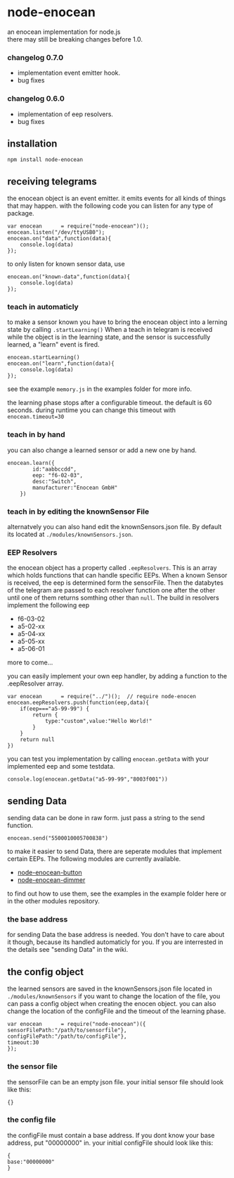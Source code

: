 # node-enocean
an enocean implementation for node.js   
there may still be breaking changes before 1.0.

### changelog 0.7.0 

* implementation event emitter hook.
* bug fixes

### changelog 0.6.0 

* implementation of eep resolvers.
* bug fixes

## installation
```
npm install node-enocean
```
## receiving telegrams
the enocean object is an event emitter. it emits events for all kinds of things that may happen.
with the following code you can listen for any type of package.

```
var enocean      = require("node-enocean")();
enocean.listen("/dev/ttyUSB0"); 
enocean.on("data",function(data){   
	console.log(data) 
});
```

to only listen for known sensor data, use

```
enocean.on("known-data",function(data){   
	console.log(data) 
});
```

### teach in automaticly

to make a sensor known you have to bring the enocean object into a lerning state by calling `.startLearning()`
When a teach in telegram is received while the object is in the learning state, and the sensor is successfully learned, a "learn" event is fired.

```
enocean.startLearning()
enocean.on("learn",function(data){   
	console.log(data) 
});
```

see the example `memory.js` in the examples folder for more info.

the learning phase stops after a configurable timeout. the default is 60 seconds.
during runtime you can change this timeout with `enocean.timeout=30`

### teach in by hand

you can also change a learned sensor or add a new one by hand.

```
enocean.learn({
		id:"aabbccdd",
		eep: "f6-02-03",
		desc:"Switch",
		manufacturer:"Enocean GmbH"
	})
```
### teach in by editing the knownSensor File

alternatvely you can also hand edit the knownSensors.json file. By default its located at `./modules/knownSensors.json`.

### EEP Resolvers

the enocean object has a property called `.eepResolvers`. This is an array which holds functions that can handle specific EEPs. When a known Sensor is received, the eep is determined form the sensorFile. Then the databytes of the telegram are passed to each resolver function one after the other until one of them returns somthing other than `null`. The build in resolvers implement the following eep

* f6-03-02
* a5-02-xx
* a5-04-xx
* a5-05-xx
* a5-06-01

more to come...   

you can easily implement your own eep handler, by adding a function to the .eepResolver array.

```
var enocean      = require("../")();  // require node-enocen
enocean.eepResolvers.push(function(eep,data){
	if(eep==="a5-99-99") {
		return {
			type:"custom",value:"Hello World!"
		}
	}
	return null
})
```

you can test you implementation by calling `enocean.getData` with your implemented eep and some testdata.

```
console.log(enocean.getData("a5-99-99","8003f001"))
```

## sending Data

sending data can be done in raw form. just pass a string to the send function.   

`enocean.send("5500010005700838")`

to make it easier to send Data, there are seperate modules that implement certain EEPs. The following modules are currently available.

* [node-enocean-button](https://github.com/Holger-Will/node-enocean-button)
* [node-enocean-dimmer](https://github.com/Holger-Will/node-enocean-dimmer)

to find out how to use them, see the examples in the example folder here or in the other modules repository.

### the base address

for sending Data the base address is needed. You don't have to care about it though, because its handled automaticly for you. If you are interrested in the details see "sending Data" in the wiki.

## the config object

the learned sensors are saved in the knownSensors.json file located in `./modules/knownSensors`
if you want to change the location of the file, you can pass a config object when creating the enocen object.
you can also change the location of the configFile and the timeout of the learning phase.

```
var enocean      = require("node-enocean")({
sensorFilePath:"/path/to/sensorfile"},
configFilePath:"/path/to/configFile"},
timeout:30
});
```
### the sensor file
the sensorFile can be an empty json file. your initial sensor file should look like this:
```
{}
```
### the config file
the configFile must contain a base address. If you dont know your base address, put "00000000" in. your initial configFile should look like this:
```
{
base:"00000000"
}
```
